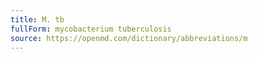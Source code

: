 ```yaml
---
title: M. tb
fullForm: mycobacterium tuberculosis
source: https://openmd.com/dictionary/abbreviations/m
---
```

